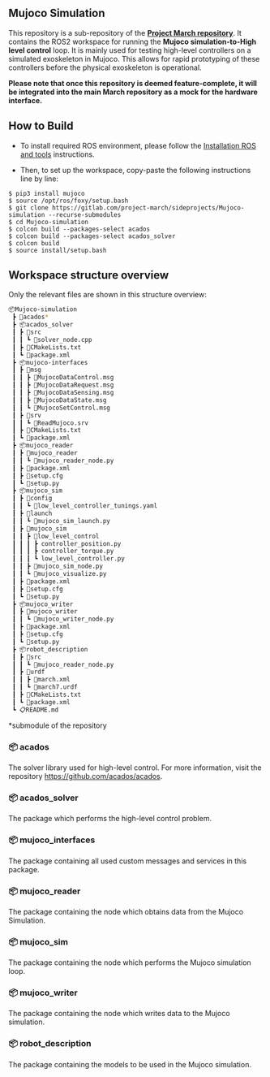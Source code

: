 ## Mujoco Simulation

This repository is a sub-repository of the <b><a href="https://gitlab.com/project-march/march">Project March repository</a></b>.
It contains the ROS2 workspace for running the <b>Mujoco simulation-to-High level control</b> loop. It is mainly used for testing high-level controllers on a simulated exoskeleton in Mujoco. This allows for rapid prototyping of these controllers before the physical exoskeleton is operational.

<b>Please note that once this repository is deemed feature-complete, it will be integrated into the main March repository as a mock for the hardware interface.</b>

## How to Build


- To install required ROS environment, please follow the [Installation ROS and tools](https://docs.projectmarch.nl/doc/getting_started/install_ros_and_tools.html) instructions.

- Then, to set up the workspace, copy-paste the following instructions line by line:

```
$ pip3 install mujoco
$ source /opt/ros/foxy/setup.bash
$ git clone https://gitlab.com/project-march/sideprojects/Mujoco-simulation --recurse-submodules
$ cd Mujoco-simulation
$ colcon build --packages-select acados
$ colcon build --packages-select acados_solver
$ colcon build
$ source install/setup.bash
```

## Workspace structure overview
</p>
Only the relevant files are shown in this structure overview:

```bash
📦Mujoco-simulation
 ┣ 📂acados*
 ┣ 📦acados_solver
 ┃ ┣ 📂src
 ┃ ┃ ┗ 📜solver_node.cpp
 ┃ ┣ 📝CMakeLists.txt
 ┃ ┗ 🔧package.xml
 ┣ 📦mujoco-interfaces
 ┃ ┣ 📂msg
 ┃ ┃ ┣ 📃MujocoDataControl.msg
 ┃ ┃ ┣ 📃MujocoDataRequest.msg
 ┃ ┃ ┣ 📃MujocoDataSensing.msg
 ┃ ┃ ┣ 📃MujocoDataState.msg
 ┃ ┃ ┗ 📃MujocoSetControl.msg
 ┃ ┣ 📂srv
 ┃ ┃ ┗ 📜ReadMujoco.srv
 ┃ ┣ 📝CMakeLists.txt
 ┃ ┗ 🔧package.xml
 ┣ 📦mujoco_reader
 ┃ ┣ 📂mujoco_reader
 ┃ ┃ ┗ 📜mujoco_reader_node.py
 ┃ ┣ 🔧package.xml
 ┃ ┣ 🔧setup.cfg
 ┃ ┗ 📝setup.py
 ┣ 📦mujoco_sim
 ┃ ┣ 📂config
 ┃ ┃ ┗ 📃low_level_controller_tunings.yaml
 ┃ ┣ 📂launch
 ┃ ┃ ┗ 📜mujoco_sim_launch.py
 ┃ ┣ 📂mujoco_sim
 ┃ ┃ ┣ 📂low_level_control
 ┃ ┃ ┃ ┣ controller_position.py
 ┃ ┃ ┃ ┣ controller_torque.py
 ┃ ┃ ┃ ┗ low_level_controller.py
 ┃ ┃ ┣ 📜mujoco_sim_node.py
 ┃ ┃ ┗ 📜mujoco_visualize.py
 ┃ ┣ 🔧package.xml
 ┃ ┣ 🔧setup.cfg
 ┃ ┗ 📝setup.py
 ┣ 📦mujoco_writer
 ┃ ┣ 📂mujoco_writer
 ┃ ┃ ┗ 📜mujoco_writer_node.py
 ┃ ┣ 🔧package.xml
 ┃ ┣ 🔧setup.cfg
 ┃ ┗ 📝setup.py
 ┣ 📦robot_description
 ┃ ┣ 📂src
 ┃ ┃ ┗ 📜mujoco_reader_node.py
 ┃ ┣ 📂urdf
 ┃ ┃ ┣ 📃march.xml
 ┃ ┃ ┗ 📃march7.urdf
 ┃ ┣ 📝CMakeLists.txt
 ┃ ┗ 🔧package.xml
 ┗ 📋README.md
```
*submodule of the repository

### <b>📦 acados</b>
The solver library used for high-level control. For more information, visit the repository <a>https://github.com/acados/acados</a>.

### <b>📦 acados_solver</b>
The package which performs the high-level control problem.

### <b>📦 mujoco_interfaces</b>
The package containing all used custom messages and services in this package.

### <b>📦 mujoco_reader</b>
The package containing the node which obtains data from the Mujoco Simulation.

### <b>📦 mujoco_sim</b>
The package containing the node which performs the Mujoco simulation loop.

### <b>📦 mujoco_writer</b>
The package containing the node which  writes data to the Mujoco simulation.

### <b>📦 robot_description</b>
The package containing the models to be used in the Mujoco simulation.
